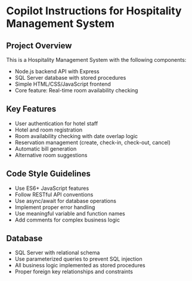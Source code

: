 # Copilot Instructions for Hospitality Management System

<!-- Use this file to provide workspace-specific custom instructions to Copilot. For more details, visit https://code.visualstudio.com/docs/copilot/copilot-customization#_use-a-githubcopilotinstructionsmd-file -->

## Project Overview
This is a Hospitality Management System with the following components:
- Node.js backend API with Express
- SQL Server database with stored procedures
- Simple HTML/CSS/JavaScript frontend
- Core feature: Real-time room availability checking

## Key Features
- User authentication for hotel staff
- Hotel and room registration
- Room availability checking with date overlap logic
- Reservation management (create, check-in, check-out, cancel)
- Automatic bill generation
- Alternative room suggestions

## Code Style Guidelines
- Use ES6+ JavaScript features
- Follow RESTful API conventions
- Use async/await for database operations
- Implement proper error handling
- Use meaningful variable and function names
- Add comments for complex business logic

## Database
- SQL Server with relational schema
- Use parameterized queries to prevent SQL injection
- All business logic implemented as stored procedures
- Proper foreign key relationships and constraints
